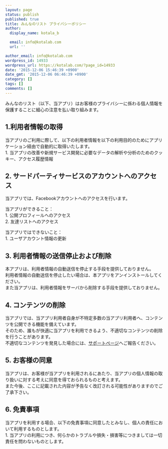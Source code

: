 ```yaml
---
layout: page
status: publish
published: true
title: みんなのリスト プライバシーポリシー
author:
  display_name: kotala_b

  email: info@kotalab.com
  url: ''

author_email: info@kotalab.com
wordpress_id: 14933
wordpress_url: https://kotalab.com/?page_id=14933
date: '2015-12-06 15:46:39 +0900'
date_gmt: '2015-12-06 06:46:39 +0900'
category: []
tags: []
comments: []
---
```

<p>みんなのリスト（以下、当アプリ）はお客様のプライバシーに係わる個人情報を保護することに細心の注意を払い取り組みます。</p>
<h2>1.利用者情報の取得</h2>
<p>当アプリのご利用に際して、以下の利用者情報を以下の利用目的のためにアプリケーション経由で自動的に取得いたします。<br />
1. 当アプリの改善や新規サービス開発に必要なデータの解析や分析のためのクッキー、アクセス履歴情報</p>
<h2>2. サードパーティサービスのアカウントへのアクセス</h2>
<p>当アプリでは、Facebookアカウントへのアクセスを行います。</p>
<p>当アプリができること：<br />
1. 公開プロフィールへのアクセス<br />
2. 友達リストへのアクセス</p>
<p>当アプリではできないこと：<br />
1. ユーザアカウント情報の更新</p>
<h2>3. 利用者情報の送信停止および削除</h2>
<p>本アプリは、利用者情報の自動送信を停止する手段を提供しておりません。<br />
利用者情報の自動送信を停止したい場合は、本アプリをアンインストールしてください。<br />
また当アプリは、利用者情報をサーバから削除する手段を提供しておりません。</p>
<h2>4. コンテンツの削除</h2>
<p>当アプリでは、当アプリ利用者自身が不特定多数の当アプリ利用者へ、コンテンツを公開できる機能を備えています。<br />
そのため、誰もが快適に当アプリを利用できるよう、不適切なコンテンツの削除を行うことがあります。<br />
不適切なコンテンツを発見した場合には、<a href="http://minnanolist.herokuapp.com/" title="サポートページ" target="_blank">サポートページ</a>へご報告ください。</p>
<h2>5. お客様の同意</h2>
<p>当アプリは、お客様が当アプリを利用されるにあたり、当アプリの個人情報の取り扱いに対する考えに同意を得ておられるものと考えます。<br />
また今後、ここに記載された内容が予告なく改訂される可能性がありますのでご了承下さい。</p>
<h2>6. 免責事項</h2>
<p>当アプリを利用する場合、以下の免責事項に同意したとみなし、個人の責任において利用するものとします。<br />
1. 当アプリの利用につき、何らかのトラブルや損失・損害等につきましては一切責任を問わないものとします。</p>
